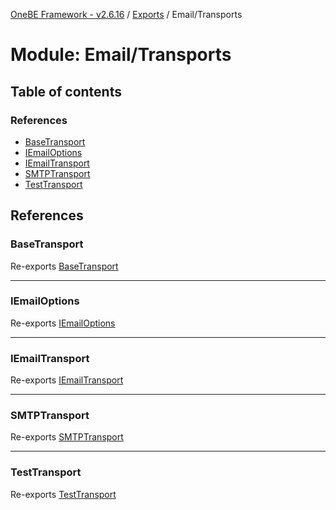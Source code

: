 [OneBE Framework - v2.6.16](../README.md) / [Exports](../modules.md) / Email/Transports

# Module: Email/Transports

## Table of contents

### References

- [BaseTransport](Email_Transports.md#basetransport)
- [IEmailOptions](Email_Transports.md#iemailoptions)
- [IEmailTransport](Email_Transports.md#iemailtransport)
- [SMTPTransport](Email_Transports.md#smtptransport)
- [TestTransport](Email_Transports.md#testtransport)

## References

### BaseTransport

Re-exports [BaseTransport](../classes/Email_Transports_BaseTransport.BaseTransport.md)

___

### IEmailOptions

Re-exports [IEmailOptions](../interfaces/Email_Transports_IEmailTransport.IEmailOptions.md)

___

### IEmailTransport

Re-exports [IEmailTransport](../interfaces/Email_Transports_IEmailTransport.IEmailTransport.md)

___

### SMTPTransport

Re-exports [SMTPTransport](../classes/Email_Transports_SMTPTransport.SMTPTransport.md)

___

### TestTransport

Re-exports [TestTransport](../classes/Email_Transports_TestTransport.TestTransport.md)
